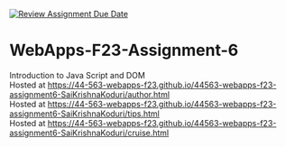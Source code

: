 [![Review Assignment Due Date](https://classroom.github.com/assets/deadline-readme-button-24ddc0f5d75046c5622901739e7c5dd533143b0c8e959d652212380cedb1ea36.svg)](https://classroom.github.com/a/b9NC0g7h)
# WebApps-F23-Assignment-6
Introduction to Java Script and DOM<br>
Hosted at https://44-563-webapps-f23.github.io/44563-webapps-f23-assignment6-SaiKrishnaKoduri/author.html<br>
Hosted at https://44-563-webapps-f23.github.io/44563-webapps-f23-assignment6-SaiKrishnaKoduri/tips.html<br>
Hosted at https://44-563-webapps-f23.github.io/44563-webapps-f23-assignment6-SaiKrishnaKoduri/cruise.html

